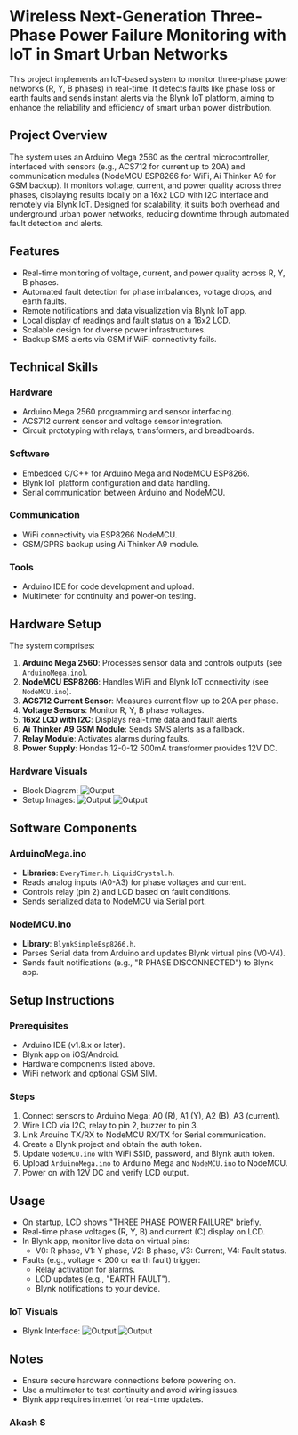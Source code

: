 # Wireless Next-Generation Three-Phase Power Failure Monitoring with IoT in Smart Urban Networks

This project implements an IoT-based system to monitor three-phase power networks (R, Y, B phases) in real-time. It detects faults like phase loss or earth faults and sends instant alerts via the Blynk IoT platform, aiming to enhance the reliability and efficiency of smart urban power distribution. 
## Project Overview

The system uses an Arduino Mega 2560 as the central microcontroller, interfaced with sensors (e.g., ACS712 for current up to 20A) and communication modules (NodeMCU ESP8266 for WiFi, Ai Thinker A9 for GSM backup). It monitors voltage, current, and power quality across three phases, displaying results locally on a 16x2 LCD with I2C interface and remotely via Blynk IoT. Designed for scalability, it suits both overhead and underground urban power networks, reducing downtime through automated fault detection and alerts.

## Features

- Real-time monitoring of voltage, current, and power quality across R, Y, B phases.
- Automated fault detection for phase imbalances, voltage drops, and earth faults.
- Remote notifications and data visualization via Blynk IoT app.
- Local display of readings and fault status on a 16x2 LCD.
- Scalable design for diverse power infrastructures.
- Backup SMS alerts via GSM if WiFi connectivity fails.

## Technical Skills

### Hardware
- Arduino Mega 2560 programming and sensor interfacing.
- ACS712 current sensor and voltage sensor integration.
- Circuit prototyping with relays, transformers, and breadboards.

### Software
- Embedded C/C++ for Arduino Mega and NodeMCU ESP8266.
- Blynk IoT platform configuration and data handling.
- Serial communication between Arduino and NodeMCU.

### Communication
- WiFi connectivity via ESP8266 NodeMCU.
- GSM/GPRS backup using Ai Thinker A9 module.

### Tools
- Arduino IDE for code development and upload.
- Multimeter for continuity and power-on testing.

## Hardware Setup

The system comprises:
1. **Arduino Mega 2560**: Processes sensor data and controls outputs (see `ArduinoMega.ino`).
2. **NodeMCU ESP8266**: Handles WiFi and Blynk IoT connectivity (see `NodeMCU.ino`).
3. **ACS712 Current Sensor**: Measures current flow up to 20A per phase.
4. **Voltage Sensors**: Monitor R, Y, B phase voltages.
5. **16x2 LCD with I2C**: Displays real-time data and fault alerts.
6. **Ai Thinker A9 GSM Module**: Sends SMS alerts as a fallback.
7. **Relay Module**: Activates alarms during faults.
8. **Power Supply**: Hondas 12-0-12 500mA transformer provides 12V DC.

### Hardware Visuals
- Block Diagram: 
  ![Output](screenshots/three1.jpg)
- Setup Images:
  ![Output](screenshots/three2.jpg)
  ![Output](screenshots/three3.jpg)
  
## Software Components

### ArduinoMega.ino
- **Libraries**: `EveryTimer.h`, `LiquidCrystal.h`.
- Reads analog inputs (A0-A3) for phase voltages and current.
- Controls relay (pin 2) and LCD based on fault conditions.
- Sends serialized data to NodeMCU via Serial port.

### NodeMCU.ino
- **Library**: `BlynkSimpleEsp8266.h`.
- Parses Serial data from Arduino and updates Blynk virtual pins (V0-V4).
- Sends fault notifications (e.g., "R PHASE DISCONNECTED") to Blynk app.

## Setup Instructions

### Prerequisites
- Arduino IDE (v1.8.x or later).
- Blynk app on iOS/Android.
- Hardware components listed above.
- WiFi network and optional GSM SIM.

### Steps
1. Connect sensors to Arduino Mega: A0 (R), A1 (Y), A2 (B), A3 (current).
2. Wire LCD via I2C, relay to pin 2, buzzer to pin 3.
3. Link Arduino TX/RX to NodeMCU RX/TX for Serial communication.
4. Create a Blynk project and obtain the auth token.
5. Update `NodeMCU.ino` with WiFi SSID, password, and Blynk auth token.
6. Upload `ArduinoMega.ino` to Arduino Mega and `NodeMCU.ino` to NodeMCU.
7. Power on with 12V DC and verify LCD output.

## Usage

- On startup, LCD shows "THREE PHASE POWER FAILURE" briefly.
- Real-time phase voltages (R, Y, B) and current (C) display on LCD.
- In Blynk app, monitor live data on virtual pins:
  - V0: R phase, V1: Y phase, V2: B phase, V3: Current, V4: Fault status.
- Faults (e.g., voltage < 200 or earth fault) trigger:
  - Relay activation for alarms.
  - LCD updates (e.g., "EARTH FAULT").
  - Blynk notifications to your device.

### IoT Visuals
- Blynk Interface: 
  ![Output](screenshots/three4.jpg)
  ![Output](screenshots/three5.jpg)

## Notes

- Ensure secure hardware connections before powering on.
- Use a multimeter to test continuity and avoid wiring issues.
- Blynk app requires internet for real-time updates.

### Akash S
